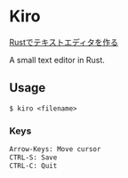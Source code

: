 # Kiro

[Rustでテキストエディタを作る](https://qiita.com/hatoo@github/items/905a19a98876e7446edf)

A small text editor in Rust.

## Usage

`$ kiro <filename>`

### Keys

```txt
Arrow-Keys: Move cursor
CTRL-S: Save
CTRL-C: Quit
```